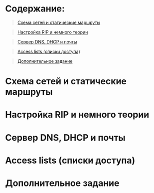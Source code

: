 # Содержание:
>[Схема сетей и статические маршруты](#схема-сетей-и-статические-маршруты)

>[Настройка RIP и немного теории](#настройка-rip-и-немного-теории)

>[Сервер DNS, DHCP и почты](#сервер-dns,-dhcp-и-почты)

>[Access lists (списки доступа)](#access-lists-(списки-доступа))

>[Дополнительное задание](#дополнительное-задание)

# Схема сетей и статические маршруты
















# Настройка RIP и немного теории






















# Сервер DNS, DHCP и почты















# Access lists (списки доступа)


















# Дополнительное задание
